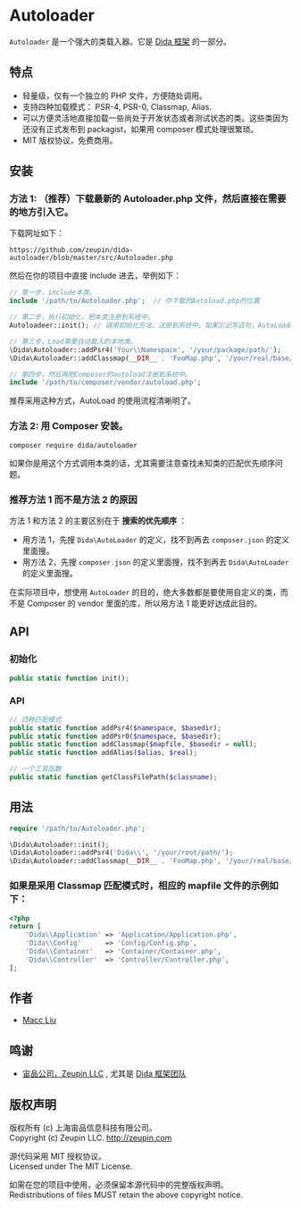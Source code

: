 # Autoloader

`Autoloader` 是一个强大的类载入器。它是 [Dida 框架](https://github.com/zeupin/dida) 的一部分。

## 特点

- 轻量级，仅有一个独立的 PHP 文件，方便随处调用。
- 支持四种加载模式： PSR-4, PSR-0, Classmap, Alias.
- 可以方便灵活地直接加载一些尚处于开发状态或者测试状态的类。这些类因为还没有正式发布到 packagist，如果用 composer 模式处理很繁琐。
- MIT 版权协议，免费商用。

## 安装

### 方法 1: （推荐）下载最新的 Autoloader.php 文件，然后直接在需要的地方引入它。

下载网址如下：

```
https://github.com/zeupin/dida-autoloader/blob/master/src/Autoloader.php
```

然后在你的项目中直接 include 进去，举例如下：

```php
// 第一步，include本类。
include '/path/to/Autoloader.php';  // 你下载的Autoload.php的位置

// 第二步，执行初始化，把本类注册到系统中。
Autoloadeer::init(); // 调用初始化方法，注册到系统中。如果忘记写这句，AutoLoader等于没用哦！

// 第三步，Load需要自动载入的本地类。
\Dida\Autoloader::addPsr4('Your\\Namespace', '/your/package/path/');
\Dida\Autoloader::addClassmap(__DIR__ . 'FooMap.php', '/your/real/base/path');

// 第四步，然后再把Composer的autoload注册到系统中。
include '/path/to/composer/vendor/autoload.php';
```

推荐采用这种方式，AutoLoad 的使用流程清晰明了。

### 方法 2: 用 Composer 安装。

```
composer require dida/autoloader
```

如果你是用这个方式调用本类的话，尤其需要注意查找未知类的匹配优先顺序问题。

### 推荐方法 1 而不是方法 2 的原因

方法 1 和方法 2 的主要区别在于 **搜索的优先顺序** ：

- 用方法 1，先搜 `Dida\AutoLoader` 的定义，找不到再去 `composer.json` 的定义里面搜。
- 用方法 2，先搜 `composer.json` 的定义里面搜，找不到再去 `Dida\AutoLoader` 的定义里面搜。

在实际项目中，想使用 `AutoLoader` 的目的，绝大多数都是要使用自定义的类，而不是 Composer 的 vendor 里面的库，所以用方法 1 能更好达成此目的。

## API

### 初始化

```php
public static function init();
```

### API

```php
// 四种匹配模式
public static function addPsr4($namespace, $basedir);
public static function addPsr0($namespace, $basedir);
public static function addClassmap($mapfile, $basedir = null);
public static function addAlias($alias, $real);

// 一个工具函数
public static function getClassFilePath($classname);
```

## 用法

```php
require '/path/to/Autoloader.php';

\Dida\Autoloader::init();
\Dida\Autoloader::addPsr4('Dida\\', '/your/root/path/');
\Dida\Autoloader::addClassmap(__DIR__ . 'FooMap.php', '/your/real/base/path');
```

### 如果是采用 Classmap 匹配模式时，相应的 mapfile 文件的示例如下：

```php
<?php
return [
    'Dida\\Application' => 'Application/Application.php',
    'Dida\\Config'      => 'Config/Config.php',
    'Dida\\Container'   => 'Container/Container.php',
    'Dida\\Controller'  => 'Controller/Controller.php',
];
```

## 作者

- [Macc Liu](https://github.com/maccliu)

## 鸣谢

- [宙品公司，Zeupin LLC](http://zeupin.com) , 尤其是 [Dida 框架团队](http://dida.zeupin.com)

## 版权声明

版权所有 (c) 上海宙品信息科技有限公司。<br>Copyright (c) Zeupin LLC. <http://zeupin.com>

源代码采用 MIT 授权协议。<br>Licensed under The MIT License.

如需在您的项目中使用，必须保留本源代码中的完整版权声明。<br>Redistributions of files MUST retain the above copyright notice.
